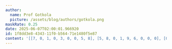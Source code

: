 ```yaml
---
author:
  name: Prof Gotkola
  picture: /assets/blog/authors/gotkola.png
maskRate: 0.25
date: 2025-06-07T02:00:01.966920
id: 1f8dd3e8-4343-11f0-b564-71e1480f5e87
content: '[[7, 0, 1, 0, 3, 0, 0, 5, 8], [5, 8, 0, 1, 9, 6, 0, 0, 0], [0, 3, 6, 5, 8, 7, 1, 4, 0], [6, 4, 7, 0, 5, 0, 0, 1, 2], [9, 1, 0, 6, 2, 3, 5, 7, 4], [0, 2, 5, 7, 0, 1, 8, 9, 6], [0, 7, 3, 2, 1, 0, 4, 6, 5], [1, 5, 2, 3, 6, 4, 9, 8, 0], [4, 6, 9, 8, 7, 5, 2, 3, 0]]'
---
```

